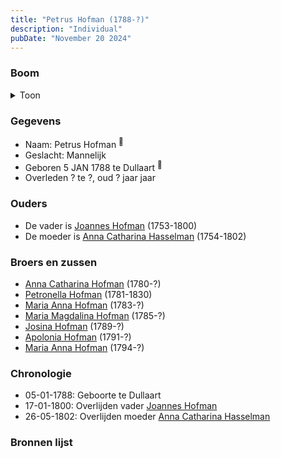 ```yaml
---
title: "Petrus Hofman (1788-?)"
description: "Individual"
pubDate: "November 20 2024"
---
```


### Boom
<details><summary>Toon</summary>

![test](https://www.plantuml.com/plantuml/svg/XP9DRy8m38Rl-HNMEEo4r58A324-1s98cz2soqueRGnaJPCgIOKgn7zVQBkDQTEuMQzVnqziZusbskQf82RXCgEQfX3HEDbfbKisKq9fi9fAur8eBTbpXX1p7GkiOampMq2AQOJQL9Ang57P8aDoyMeig35m900mLPgXVjtpE95ep62GKYw7GmZ8YP1RM9Uj3AagRbQAIcU3fTgcLDu0DV3WULxR0sZCWqMucBfNZrkEWfrWq8zeL6mYPQt0_X3yRXZ0iqA1Q2zC9ic5s539Dh5MnaJADIZTi9eyWT_pFDTEMfJS67HKDSf4IWepQlTKSnSjdOZY1vJle1RJUJ0F_eTgmujLMURI_3sv3jRgmEFaxGpM-XDiq3yWOrpkpjxAsktUbLWBX-Lte27uRcyB548T7Dg9r3DiDci7gVc_XRhI2MKg99_TrcXr_diX8NnjylfYmchItLuFxjsNgRl2wsCOmUXy8cEKp9ti1m00)
</details>

### Gegevens
- Naam: Petrus Hofman <sup><a href="../s00064/" style="text-decoration:none" title="Doopinschrijving Petrus Hofman 05-01-1788">:link:</a></sup>
- Geslacht: Mannelijk
- Geboren 5 JAN 1788 te Dullaart <sup><a href="../s00064/" style="text-decoration:none" title="Doopinschrijving Petrus Hofman 05-01-1788">:link:</a></sup>
- Overleden ? te ?, oud ? jaar jaar 

### Ouders
- De vader is [Joannes Hofman](../i00040/) (1753-1800)
- De moeder is [Anna Catharina Hasselman](../i00041/) (1754-1802)

### Broers en zussen
- [Anna Catharina Hofman](../i00042/) (1780-?)
- [Petronella Hofman](../i00030/) (1781-1830)
- [Maria Anna Hofman](../i00043/) (1783-?)
- [Maria Magdalina Hofman](../i00044/) (1785-?)
- [Josina Hofman](../i00046/) (1789-?)
- [Apolonia Hofman](../i00047/) (1791-?)
- [Maria Anna Hofman](../i00048/) (1794-?)

### Chronologie
- 05-01-1788: Geboorte te Dullaart
- 17-01-1800: Overlijden vader [Joannes Hofman](../i00040/)
- 26-05-1802: Overlijden moeder [Anna Catharina Hasselman](../i00041/)

### Bronnen lijst